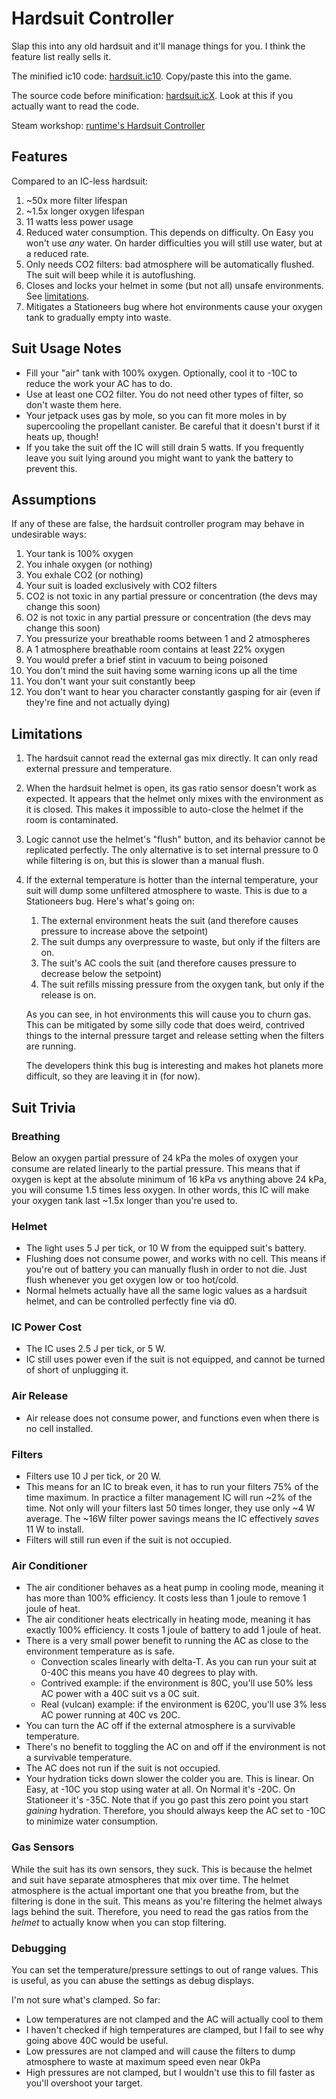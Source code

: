 # Hardsuit Controller

Slap this into any old hardsuit and it'll manage things for you. I think the feature list really sells it.

The minified ic10 code: [hardsuit.ic10](hardsuit.release.ic10). Copy/paste this into the game.

The source code before minification: [hardsuit.icX](hardsuit.icX). Look at this if you actually want to read the code.

Steam workshop: [runtime's Hardsuit Controller](https://steamcommunity.com/sharedfiles/filedetails/?id=2845816603)

## Features

Compared to an IC-less hardsuit:

1. ~50x more filter lifespan
2. ~1.5x longer oxygen lifespan
3. 11 watts less power usage
4. Reduced water consumption. This depends on difficulty. On Easy you won't use *any* water. On harder difficulties you will still use water, but at a reduced rate.
5. Only needs CO2 filters: bad atmosphere will be automatically flushed. The suit will beep while it is autoflushing.
6. Closes and locks your helmet in some (but not all) unsafe environments. See [limitations](#limitations).
7. Mitigates a Stationeers bug where hot environments cause your oxygen tank to gradually empty into waste.

## Suit Usage Notes
- Fill your "air" tank with 100% oxygen. Optionally, cool it to -10C to reduce the work your AC has to do.
- Use at least one CO2 filter. You do not need other types of filter, so don't waste them here.
- Your jetpack uses gas by mole, so you can fit more moles in by supercooling the propellant canister. Be careful that it doesn't burst if it heats up, though!
- If you take the suit off the IC will still drain 5 watts. If you frequently leave you suit lying around you might want to yank the battery to prevent this.

## Assumptions

If any of these are false, the hardsuit controller program may behave in undesirable ways:

1. Your tank is 100% oxygen
2. You inhale oxygen (or nothing)
3. You exhale CO2 (or nothing)
4. Your suit is loaded exclusively with CO2 filters
5. CO2 is not toxic in any partial pressure or concentration (the devs may change this soon)
6. O2 is not toxic in any partial pressure or concentration (the devs may change this soon)
7. You pressurize your breathable rooms between 1 and 2 atmospheres
8. A 1 atmosphere breathable room contains at least 22% oxygen
9. You would prefer a brief stint in vacuum to being poisoned
10. You don't mind the suit having some warning icons up all the time
11. You don't want your suit constantly beep
12. You don't want to hear you character constantly gasping for air (even if they're fine and not actually dying)

## Limitations

1. The hardsuit cannot read the external gas mix directly. It can only read external pressure and temperature.
2. When the hardsuit helmet is open, its gas ratio sensor doesn't work as expected. It appears that the helmet only mixes with the environment as it is closed. This makes it impossible to auto-close the helmet if the room is contaminated.
3. Logic cannot use the helmet's "flush" button, and its behavior cannot be replicated perfectly. The only alternative is to set internal pressure to 0 while filtering is on, but this is slower than a manual flush.
4. If the external temperature is hotter than the internal temperature, your suit will dump some unfiltered atmosphere to waste. This is due to a Stationeers bug. Here's what's going on:

   1. The external environment heats the suit (and therefore causes pressure to increase above the setpoint)
   2. The suit dumps any overpressure to waste, but only if the filters are on.
   3. The suit's AC cools the suit (and therefore causes pressure to decrease below the setpoint)
   4. The suit refills missing pressure from the oxygen tank, but only if the release is on.

   As you can see, in hot environments this will cause you to churn gas. This can be mitigated by some silly code that does weird, contrived things to the internal pressure target and release setting when the filters are running.

   The developers think this bug is interesting and makes hot planets more difficult, so they are leaving it in (for now).

## Suit Trivia

### Breathing

Below an oxygen partial pressure of 24 kPa the moles of oxygen your consume are related linearly to the partial pressure. This means that if oxygen is kept at the absolute minimum of 16 kPa vs anything above 24 kPa, you will consume 1.5 times less oxygen. In other words, this IC will make your oxygen tank last ~1.5x longer than you're used to.

### Helmet

- The light uses 5 J per tick, or 10 W from the equipped suit's battery.
- Flushing does not consume power, and works with no cell. This means if you're out of battery you can manually flush in order to not die. Just flush whenever you get oxygen low or too hot/cold.
- Normal helmets actually have all the same logic values as a hardsuit helmet, and can be controlled perfectly fine via d0.

### IC Power Cost

- The IC uses 2.5 J per tick, or 5 W.
- IC still uses power even if the suit is not equipped, and cannot be turned of short of unplugging it.

### Air Release

- Air release does not consume power, and functions even when there is no cell installed.

### Filters

- Filters use 10 J per tick, or 20 W.
- This means for an IC to break even, it has to run your filters 75% of the time maximum. In practice a filter management IC will run ~2% of the time. Not only will your filters last 50 times longer, they use only ~4 W average. The ~16W filter power savings means the IC effectively *saves* 11 W to install.
- Filters will still run even if the suit is not occupied.

### Air Conditioner

- The air conditioner behaves as a heat pump in cooling mode, meaning it has more than 100% efficiency. It costs less than 1 joule to remove 1 joule of heat.
- The air conditioner heats electrically in heating mode, meaning it has exactly 100% efficiency. It costs 1 joule of battery to add 1 joule of heat.
- There is a very small power benefit to running the AC as close to the environment temperature as is safe.
  - Convection scales linearly with delta-T. As you can run your suit at 0-40C this means you have 40 degrees to play with.
  - Contrived example: if the environment is 80C, you'll use 50% less AC power with a 40C suit vs a 0C suit.
  - Real (vulcan) example: if the environment is 620C, you'll use 3% less AC power running at 40C vs 20C.
- You can turn the AC off if the external atmosphere is a survivable temperature.
- There's no benefit to toggling the AC on and off if the environment is not a survivable temperature.
- The AC does not run if the suit is not occupied.
- Your hydration ticks down slower the colder you are. This is linear. On Easy, at -10C you stop using water at all. On Normal it's -20C. On Stationeer it's -35C. Note that if you go past this zero point you start *gaining* hydration. Therefore, you should always keep the AC set to -10C to minimize water consumption.

### Gas Sensors

While the suit has its own sensors, they suck. This is because the helmet and suit have separate
atmospheres that mix over time. The helmet atmosphere is the actual important one that you breathe
from, but the filtering is done in the suit. This means as you're filtering the helmet always lags
behind the suit. Therefore, you need to read the gas ratios from the *helmet* to actually know when
you can stop filtering.

### Debugging

You can set the temperature/pressure settings to out of range values. This is useful, as you can abuse the settings as
debug displays.

I'm not sure what's clamped. So far:
- Low temperatures are not clamped and the AC will actually cool to them
- I haven't checked if high temperatures are clamped, but I fail to see why going above 40C would be useful.
- Low pressures are not clamped and will cause the filters to dump atmosphere to waste at maximum speed even near 0kPa
- High pressures are not clamped, but I wouldn't use this to fill faster as you'll overshoot your target.
